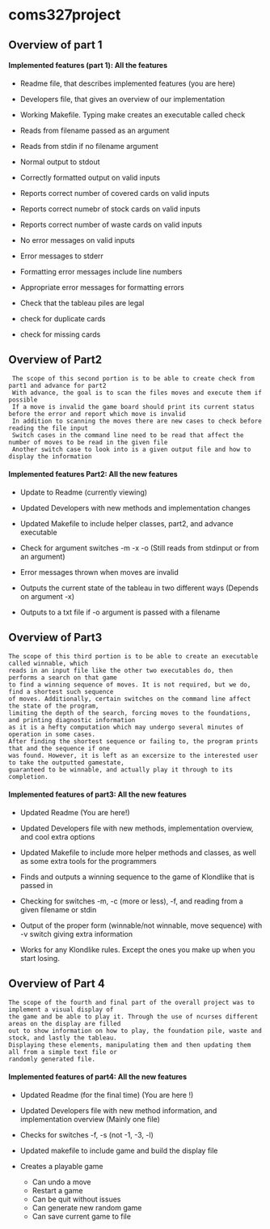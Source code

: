 # coms327project

## Overview of part 1

#### Implemented features (part 1): All the features

 - Readme file, that describes implemented features (you are here)

 - Developers file, that gives an overview of our implementation

 - Working Makefile. Typing make creates an executable called check

 - Reads from filename passed as an argument

 - Reads from stdin if no filename argument

 - Normal output to stdout

 - Correctly formatted output on valid inputs

 - Reports correct number of covered cards on valid inputs

 - Reports correct numebr of stock cards on valid inputs

 - Reports correct number of waste cards on valid inputs

 - No error messages on valid inputs

 - Error messages to stderr

 - Formatting error messages include line numbers

 - Appropriate error messages for formatting errors

 - Check that the tableau piles are legal

 - check for duplicate cards

 - check for missing cards

 
## Overview of Part2
 
	 The scope of this second portion is to be able to create check from part1 and advance for part2
	 With advance, the goal is to scan the files moves and execute them if possible
	 If a move is invalid the game board should print its current status before the error and report which move is invalid
	 In addition to scanning the moves there are new cases to check before reading the file input
	 Switch cases in the command line need to be read that affect the number of moves to be read in the given file
	 Another switch case to look into is a given output file and how to display the information
 
#### Implemented features Part2: All the new features
 
 - Update to Readme (currently viewing)

 - Updated Developers with new methods and implementation changes

 - Updated Makefile to include helper classes, part2, and advance executable

 - Check for  argument switches -m -x -o (Still reads from stdinput or from an argument)

 - Error messages thrown when moves are invalid

 - Outputs the current state of the tableau in two different ways (Depends on argument -x)

 - Outputs to a txt file if -o argument is passed with a filename

## Overview of Part3

	The scope of this third portion is to be able to create an executable called winnable, which
	reads in an input file like the other two executables do, then performs a search on that game
	to find a winning sequence of moves. It is not required, but we do, find a shortest such sequence
	of moves. Additionally, certain switches on the command line affect the state of the program,
	limiting the depth of the search, forcing moves to the foundations, and printing diagnostic information
	as it is a hefty computation which may undergo several minutes of operation in some cases.
	After finding the shortest sequence or failing to, the program prints that and the sequence if one
	was found. However, it is left as an excersize to the interested user to take the outputted gamestate,
	guaranteed to be winnable, and actually play it through to its completion.

#### Implemented features of part3: All the new features

 - Updated Readme (You are here!)

 - Updated Developers file with new methods, implementation overview, and cool extra options

 - Updated Makefile to include more helper methods and classes, as well as some extra tools for the programmers

 - Finds and outputs a winning sequence to the game of Klondlike that is passed in

 - Checking for switches -m, -c (more or less), -f, and reading from a given filename or stdin

 - Output of the proper form (winnable/not winnable, move sequence) with -v switch giving extra information

 - Works for any Klondlike rules. Except the ones you make up when you start losing.

## Overview of Part 4

    The scope of the fourth and final part of the overall project was to implement a visual display of
    the game and be able to play it. Through the use of ncurses different areas on the display are filled
    out to show information on how to play, the foundation pile, waste and stock, and lastly the tableau.
    Displaying these elements, manipulating them and then updating them all from a simple text file or 
    randomly generated file. 
    
#### Implemented features of part4: All the new features

 - Updated Readme (for the final time) (You are here !)
 
 - Updated Developers file with new method information, and implementation overview (Mainly one file)
 
 - Checks for switches -f, -s (not -1, -3, -l)
 
 - Updated makefile to include game and build the display file
 
 - Creates a playable game
    - Can undo a move
    - Restart a game
    - Can be quit without issues
    - Can generate new random game
    - Can save current game to file